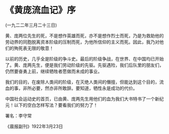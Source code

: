 # 《黄庞流血记》序


(一九二二年三月二十三日)


黄、庞两位先生的死，不是想作英雄而死，亦不是想作烈士而死，乃是为救助他的劳动界的同胞脱离资本阶级的压制而死，为他所信仰的主义而死。因此，我乃对他们的殉死表无限的敬意！

以前的历史，几乎全是阶级的争斗史。最后的阶级争战，在世界、在中国均已开始了。黄、庞两先生，便是我们劳动阶级的先驱。先驱遇险，我们后队里的朋友们，仍然要奋勇上前，继续牺牲者愿做而未成的事业。

我们的目的，在废除人类间的阶级，在灭绝人类间的僭擅，但能达到这个目的，流血的事，非所必要，然亦非所敢辞。要知道，牺性永是成功的代价。

中国社会运动史的首页，已由黄、庞两先生用他们的血为我们大书特书了一个新纪元！以下的空白怎样写法？要看我们的努力了！

 

署名：李守常

《晨报副刊》1922年3月23日

 

